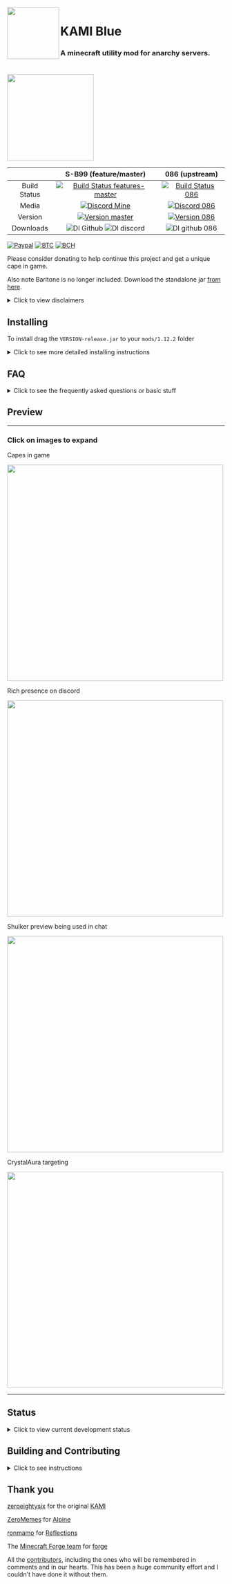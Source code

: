 <img src="https://github.com/S-B99/kamiblue/blob/assets/assets/icons/kami.svg" align="left" width="120"/>

# KAMI Blue 

### A minecraft utility mod for anarchy servers.

# 
<a href="https://github.com/S-B99/kamiblue/releases/download/v1.1.2/KAMI-Blue-v1.1.2-release.jar">
<img src="https://github.com/S-B99/kamiblue/blob/assets/assets/icons/download.svg" width="200"/>
</a>

|              | S-B99 (feature/master)| 086 (upstream) |
|:------------:|:-------------:|:--------------:|
| Build Status | [![Build Status features-master](https://img.shields.io/travis/com/S-B99/kamiblue/feature/master?logo=gradle&label=build)](https://travis-ci.com/S-B99/kamiblue/) | [![Build Status 086](https://travis-ci.com/zeroeightysix/KAMI.svg?logo=gradle&branch=master)](https://travis-ci.com/zeroeightysix/KAMI) |
| Media        | [![Discord Mine](https://img.shields.io/discord/573954110454366214?label=chat&logo=discord&logoColor=white)](https://discord.gg/KfpqwZB) | [![Discord 086](https://img.shields.io/discord/496724196542513174)](http://discord.gg/9hvwgeg) |
| Version      | [![Version master](https://img.shields.io/github/v/release/S-B99/kamiblue?color=dark-green&label=latest&logo=java)](https://github.com/S-B99/kamiblue/releases) | [![Version 086](https://img.shields.io/github/v/tag/zeroeightysix/KAMI?color=red&label=outdated)](https://github.com/zeroeightysix/KAMI/releases) |
| Downloads    | ![Dl Github](https://img.shields.io/github/downloads/S-B99/kamiblue/total?label=github&logo=github) ![Dl discord](https://img.shields.io/badge/discord-22k-brightgreen?logo=discord&logoColor=white) | ![Dl github 086](https://img.shields.io/github/downloads/zeroeightysix/KAMI/total?label=github&logo=github) |

[![Paypal](https://img.shields.io/badge/paypal-donate-red?color=169bd7&logo=paypal)](https://paypal.me/bellawhotwo) 
[![BTC](https://img.shields.io/badge/btc-clickme-red?color=f08b16&logo=bitcoin)](https://www.blockchain.com/btc/address/19pH4aNZZMPJkqQ2826BauRokyBs1NYon7)
[![BCH](https://img.shields.io/badge/bch-clickme-red?color=2db300&logo=cash-app)](https://www.blockchain.com/bch/address/19pH4aNZZMPJkqQ2826BauRokyBs1NYon7) 

Please consider donating to help continue this project and get a unique cape in game. 

Also note Baritone is no longer included. Download the standalone jar [from here](https://github.com/cabaletta/baritone/releases/tag/v1.2.10).

<details>
	<summary>Click to view disclaimers</summary>

***

This is by no means a finished project, nor is it a "cheat" or "hack" for anything, it is a *utility* mod.

See [forgehax](https://github.com/fr1kin/forgehax) for an equivalent. Some features in KAMI may be based on those of forgehax, and KAMI / KAMI Blue have some features it doesn't. KAMI Blue won't be based off of other mods unless said otherwise.

***

</details>

## Installing

To install drag the `VERSION-release.jar` to your `mods/1.12.2` folder

<details>
	<summary>Click to see more detailed installing instructions</summary>

KAMI Blue is a forge mod. Start by downloading the latest version of [1.12.2 forge](https://files.minecraftforge.net/maven/net/minecraftforge/forge/index_1.12.2.html).
1. Install forge
2. Go to your `.minecraft` directory.
   * **Linux**: `~/.minecraft`
   * **Windows**: `%appdata%/.minecraft`
   * **OS X**: `~/Library/Application Support/minecraft`
3. Navigate to the `mods` directory. If it doesn't exist, create it.
4. Get the KAMI Blue `.jar` file.
   * By **downloading** it: see [releases](../../releases)
   * By **building** it: see [building](#building).
5. Drag the `-release.jar` file into your mods directory.

</details>

## FAQ

<details>
	<summary>Click to see the frequently asked questions or basic stuff</summary>

***

##### Open the GUI
Press Y.

##### Use commands
The default prefix is `.`. Commands are used through chat, use `.commands` for a list of commands.

##### Bind modules
Run `.bind <module> <key>`.

You can also use `.bind modifiers on` to allow modules to be bound to keybinds with modifiers, e.g `ctrl + shift + w` or `ctrl + c`.

##### Change command prefix
By using the command `prefix <prefix>` or after having ran KAMI Blue (make sure it's closed), editing your configuration file (find it using `config path` in-game) and changing the value of `commandPrefix` to change the prefix.

***

</details>

## Preview

***

### Click on images to expand

Capes in game

<img src="https://raw.githubusercontent.com/S-B99/kamiblue/assets/assets/readme/capes.png" width="500"/>

Rich presence on discord

<img src="https://raw.githubusercontent.com/S-B99/kamiblue/assets/assets/readme/rpc.png" width="500"/>

Shulker preview being used in chat

<img src="https://raw.githubusercontent.com/S-B99/kamiblue/assets/assets/readme/shulkerChat.png" width="500"/>

CrystalAura targeting

<img src="https://raw.githubusercontent.com/S-B99/kamiblue/assets/assets/readme/crystalAura.png" width="500"/>

***

## Status

<details>
	<summary>Click to view current development status</summary>

***

Please see the [issues](https://github.com/S-B99/kamiblue/issues/) page for planned features and bugs to fix.

This is currently in active development. When issues are being closed is by milestone, and bugs are higher priority, though there aren't any that break anything completely.

***

</details>

## Building and Contributing

<details>
	<summary>Click to see instructions</summary>

***

If you can't figure these instructions out, please see [this](https://youtu.be/PfmlNiHonV0) before asking for help.

Please make sure to restart your IDE in after running all setup commands

***

***

### Contributing 

You are free to clone, modify KAMI and KAMI Blue and make pull requests as you wish. To set up your development environment, make use of the following commands:

On GNU/Linux, run `chmod +x gradlew` beforehand

On Windows, for the following commands use `./gradlew` instead of `gradlew.bat`

Of-course you can also use a Gradle installation if you for some reason want another version of gradle
```
git clone https://github.com/S-B99/kamiblue/
cd KAMI
```
Import KAMI Blue into your IDE of choice. 
```
./gradlew setupDecompWorkspace
./gradlew genIntellijRuns #for intellij
./gradlew eclipse #for eclipse
```
If you use IntelliJ, import `build.gradle`

If you use Eclipse, import a new gradle project and select the KAMI folder. 

If you have gradle related issues with either of these force your gradle version to `4.8.1`

If you do not wish to run from an IDE, use `./gradlew runClient` to run KAMI Blue.

Note: I don't recommend using runClient as sometimes it's wonky. If you have issues then do `./gradlew clean`

*** 

If you get build errors see this: [troubleshooting page](docs/TROUBLESHOOTING.md)

***

***

### Building

***

#### Linux
You can build by running these commands (without the <>) in a terminal.
```
git clone https://github.com/S-B99/kamiblue/
cd KAMI

chmod +x gradlew
./gradlew <args>
```
Possible arguments:
```
build
mkdir
rmOld
copy
```
If you use more than one then it must be in that order. 

Build is required, `mkdir` makes the `mods/1.12.2` directory, `rmOld` removes old versions of KAMI and KAMI Blue\* in that directory, and `copy` copies the build release to the `mods/1.12.2` directory. 

\*`rmOld` removes any jars ending in `-release.jar`, which is the format KAMI used and that KAMI Blue uses. If you use any other mod that uses that naming scheme please remove old versions manually.

If you prefer copying it manually, find a file in `build/libs` called `KAMI-<kamiVersion>-**release**.jar` which you can copy to the `mods/1.12.2` folder of a minecraft instance that has forge installed.

Note: This assumes your minecraft folder is in the default location under your home folder.

Note: Any argument other then `build` assumes you downloaded KAMI Blue to a nested folder inside your home folder. For example `~/Downloads/KAMI` or `~/Documents/KAMI`. This will be fixed as per [issue #15](https://github.com/S-B99/kamiblue/issues/15)

***

#### Windows
You can build by running these commands in a terminal with the current directory being KAMI. (EG. `cd C:\Users\Username\Downloads\KAMI`)
```
gradlew.bat build
```

To copy on windows find a file in `build/libs` called `KAMI-<kamiVersion>-**release**.jar` which you can copy to the `mods\1.12.2` folder of a minecraft instance that has forge installed.

Note: This assumes your minecraft folder is in the default location under your %appdata% folder.

***

If you get build errors see this: [troubleshooting page](docs/TROUBLESHOOTING.md)

***

</details>

## Thank you

[zeroeightysix](https://github.com/zeroeightysix) for the original [KAMI](https://github.com/zeroeightysix/KAMI)

[ZeroMemes](https://github.com/ZeroMemes) for [Alpine](https://github.com/ZeroMemes/Alpine)

[ronmamo](https://github.com/ronmamo/) for [Reflections](https://github.com/ronmamo/reflections)

The [Minecraft Forge team](https://github.com/MinecraftForge) for [forge](https://files.minecraftforge.net/)

All the [contributors](https://github.com/S-B99/kamiblue/graphs/contributors), including the ones who will be remembered in comments and in our hearts. This has been a huge community effort and I couldn't have done it without them.

